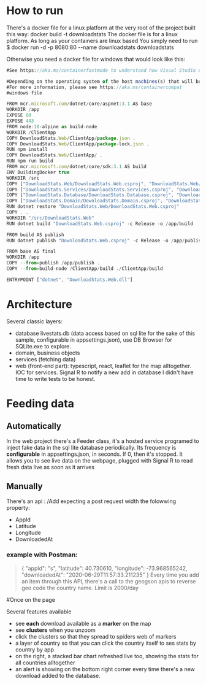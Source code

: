 # How to run
There's a docker file for a linux platform at the very root of the project built this way:
docker build -t downloadstats
The docker file is for a linux platform. 
As long as your containers are linux based
You simply need to run 
$ docker run -d -p 8080:80 --name downloadstats downloadstats

Otherwise you need a docker file for windows that would look like this:
```javascript
#See https://aka.ms/containerfastmode to understand how Visual Studio uses this Dockerfile to build your images for faster debugging.

#Depending on the operating system of the host machines(s) that will build or run the containers, the image specified in the FROM statement may need to be changed.
#For more information, please see https://aka.ms/containercompat
#windows file

FROM mcr.microsoft.com/dotnet/core/aspnet:3.1 AS base
WORKDIR /app
EXPOSE 80
EXPOSE 443
FROM node:10-alpine as build-node
WORKDIR /ClientApp
COPY DownloadStats.Web/ClientApp/package.json .
COPY DownloadStats.Web/ClientApp/package-lock.json .
RUN npm install
COPY DownloadStats.Web/ClientApp/ . 
RUN npm run build 
FROM mcr.microsoft.com/dotnet/core/sdk:3.1 AS build
ENV BuildingDocker true
WORKDIR /src
COPY ["DownloadStats.Web/DownloadStats.Web.csproj", "DownloadStats.Web/"]
COPY ["DownloadStats.Services/DownloadStats.Services.csproj", "DownloadStats.Services/"]
COPY ["DownloadStats.Database/DownloadStats.Database.csproj", "DownloadStats.Database/"]
COPY ["DownloadStats.Domain/DownloadStats.Domain.csproj", "DownloadStats.Domain/"]
RUN dotnet restore "DownloadStats.Web/DownloadStats.Web.csproj"
COPY . .
WORKDIR "/src/DownloadStats.Web"
RUN dotnet build "DownloadStats.Web.csproj" -c Release -o /app/build

FROM build AS publish
RUN dotnet publish "DownloadStats.Web.csproj" -c Release -o /app/publish

FROM base AS final
WORKDIR /app
COPY --from=publish /app/publish .
COPY --from=build-node /ClientApp/build ./ClientApp/build

ENTRYPOINT ["dotnet", "DownloadStats.Web.dll"]
```

# Architecture

Several classic layers: 
* database livestats.db (data access based on sql lite for the sake of this sample, configurable in appsettings.json), use DB Browser for SQLite.exe to explore.
* domain, business objects
* services (fetching data)
* web (front-end part): typescript, react, leaflet for the map alltogether. IOC for services. Signal R to notify a new add in database
I didn't have time to write tests to be honest.

# Feeding data

## Automatically 
In the web project there's a Feeder class, it's a hosted service programed to inject fake data in the sql lite database periodically.
Its frequency is **configurable** in appsettings.json, in seconds. If 0, then it's stopped. 
It allows you to see live data on the webpage, plugged with Signal R to read fresh data live as soon as it arrives

## Manually
There's an api : /Add expecting a post request width the folowwing property:
   * AppId
   * Latitude
   * Longitude
   * DownloadedAt
### example with Postman:
> {
        "appId": "s",
        "latitude": 40.730610,
        "longitude":  -73.968565242,
        "downloadedAt": "2020-06-29T11:57:33.211235"
}
Every time you add an item through this API, there's a call to the geogson apis to reverse geo code the country name. Limit is 2000/day

#Once on the page

Several features available
* see **each** download available as a **marker** on the map
* see **clusters** when you unzoom
* click the clusters so that they spread to spiders web of markers
* a layer of country so that you can click the country itself to ses stats by country by app
* on the right, a stacked bar chart refreshed live too, showing the stats for all countries alltogether
* an alert is showing on the bottom right corner every time there's a new download added to the database.


